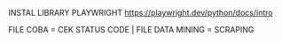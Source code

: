 INSTAL LIBRARY PLAYWRIGHT
https://playwright.dev/python/docs/intro

FILE COBA = CEK STATUS CODE
| FILE DATA MINING = SCRAPING 
